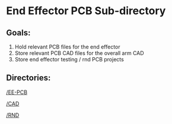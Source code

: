 # End Effector PCB Sub-directory 

## Goals: 
1. Hold relevant PCB files for the end effector 
2. Store relevant PCB CAD files for the overall arm CAD
3. Store end effector testing / rnd PCB projects

## Directories:
[/EE-PCB](".EE-PCB")

[/CAD]("./CAD")

[/RND]("../../RnD/pcb")


